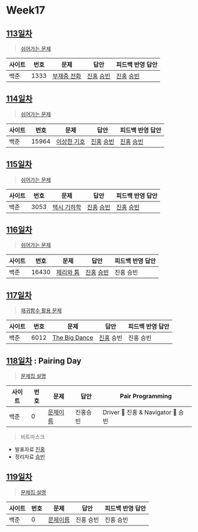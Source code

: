 # Week17

## [113일차](Day113)

> [쉬어가는 문제](https://www.acmicpc.net/group/workbook/view/9797/32849)

| 사이트 | 번호 | 문제                 | 답안                | 피드백 반영 답안    |
| ------ | ---- | -------------------- | ------------------- | ------------------- |
| 백준   | 1333    | [부재중 전화](https://www.acmicpc.net/problem/1333) | [진홍](Day113/bj1333_kjh.java) [승빈](Day113/bj1333_wsb.java) | [진홍](Day113/bj1333_kjh.java) [승빈](Day113/bj1333_wsb.java) |

## [114일차](Day114)

> [쉬어가는 문제](https://www.acmicpc.net/group/workbook/view/9797/32861)

| 사이트 | 번호 | 문제                 | 답안                | 피드백 반영 답안    |
| ------ | ---- | -------------------- | ------------------- | ------------------- |
| 백준   | 15964 | [이상한 기호](https://www.acmicpc.net/problem/15964) | [진홍](Day114/bj15964_kjh.java) [승빈](Day114/bj15964_wsb.java) | [진홍](Day114/bj15964_kjh.java) [승빈](Day114/bj15964_wsb.java) |

## [115일차](Day115)

> [쉬어가는 문제](https://www.acmicpc.net/group/workbook/view/9797/32881)

| 사이트 | 번호 | 문제                 | 답안                | 피드백 반영 답안    |
| ------ | ---- | -------------------- | ------------------- | ------------------- |
| 백준   | 3053    | [택시 기하학](https://www.acmicpc.net/problem/3053) | [진홍](Day115/bj3053_kjh.java) [승빈](Day115/bj3053_wsb.java) | [진홍](Day115/bj3053_kjh.java) [승빈](Day115/bj3053_wsb.java) |

## [116일차](Day116)

> [쉬어가는 문제](https://www.acmicpc.net/group/workbook/view/9797/32918)

| 사이트 | 번호 | 문제                 | 답안                | 피드백 반영 답안    |
| ------ | ---- | -------------------- | ------------------- | ------------------- |
| 백준   | 16430 | [제리와 톰](https://www.acmicpc.net/problem/16430) | [진홍](Day116/bj16430_kjh.java) [승빈](Day116/bj16430_wsb.java) | 진홍 승빈 |

## [117일차](Day117)

> [재귀함수 활용 문제](https://www.acmicpc.net/group/workbook/view/9797/32926)

| 사이트 | 번호 | 문제                 | 답안                | 피드백 반영 답안    |
| ------ | ---- | -------------------- | ------------------- | ------------------- |
| 백준   | 6012    | [The Big Dance](https://www.acmicpc.net/problem/6012) | [진홍](Day117/bj6012_kjh.java) 승빈 | 진홍 승빈 |

## [118일차](Day118) : Pairing Day

> [문제집 설명](문제집링크)

| 사이트 | 번호 | 문제                 | 답안                | Pair Programming    |
| ------ | ---- | -------------------- | ------------------- | ------------------- |
| 백준   | 0    | [문제이름](문제링크) | 진홍승빈 | Driver 🚗 진홍 & Navigator 🧭 승빈 |

> 비트마스크
* 발표자료 [진홍](reference/kjh.pdf)
* 정리자료 [승빈](reference/이름.pdf)

## [119일차](Day119)

> [문제집 설명](문제집링크)

| 사이트 | 번호 | 문제                 | 답안                | 피드백 반영 답안    |
| ------ | ---- | -------------------- | ------------------- | ------------------- |
| 백준   | 0    | [문제이름](문제링크) | 진홍 승빈 | 진홍 승빈 |
